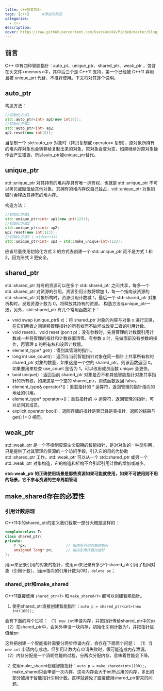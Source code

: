 ```yaml
---
title: c++智能指针
tags: [c++]      #添加的标签
categories: 
  - c++
description: 
cover: https://raw.githubusercontent.com/OverCookkk/PicBed/master/blog_cover_images/00751-3020921006.png
---
```




## 前言

C++ 中有四种智能指针：auto_pt、unique_ptr、shared_ptr、weak_ptr ，包含在头文件\<memory\>中，其中后三个是 C++11 支持，第一个已经被 C++11 弃用且被 unique_prt 代替，不推荐使用。下文将对其逐个说明。



## auto_ptr

构造方法：

```c++
//初始化方式1
std::auto_ptr<int> ap1(new int(8));
//初始化方式2
std::auto_ptr<int> ap2;
ap2.reset(new int(8));
```

当复制一个 std::auto_ptr 对象时（拷贝复制或 operator= 复制），原对象所持有的堆内存对象也会转移给复制出来的对象，原对象会变为空，如果继续对原对象操作会产生错误，所以auto_ptr被unique_ptr替代。



## unique_ptr

std::unique_ptr 对其持有的堆内存具有唯一拥有权，也就是 std::unique_ptr 不可以拷贝或赋值给其他对象，其拥有的堆内存仅自己独占，std::unique_ptr 对象销毁时会释放其持有的堆内存。

构造方法：

```c++
//初始化方式1
std::unique_ptr<int> up1(new int(123));
//初始化方式2
std::unique_ptr<int> up2;
up2.reset(new int(123));
//初始化方式3 (-std=c++14)
std::unique_ptr<int> up3 = std::make_unique<int>(123);
```

应该尽量使用初始化方式 3 的方式去创建一个 std::unique_ptr 而不是方式 1 和 2，因为形式 3 更安全。



## shared_ptr 

std::shared_ptr 持有的资源可以在多个 std::shared_ptr 之间共享，每多一个std::shared_ptr 对资源的引用，资源引用计数将增加 1，每一个指向该资源的 std::shared_ptr 对象析构时，资源引用计数减 1，最后一个 std::shared_ptr 对象析构时，发现资源计数为 0，将释放其持有的资源。
构造方法与unique_ptr一致，另外，std::shared_ptr 有几个常用函数如下：

- void swap (unique_ptr& x)：将 shared_ptr 对象的内容与对象 x 进行交换，在它们两者之间转移管理指针的所有权而不破坏或改变二者的引用计数。
- void reset()、void reset (ponit p)：没有参数时，先将管理的计数器引用计数减一并将管理的指针和计数器置清零。有参数 p 时，先做面前没有参数的操作，再管理 p 的所有权和设置计数器。
- element_type* get()：得到其管理的指针。
- long int use_count()：返回与当前智能指针对象在同一指针上共享所有权的 shared_ptr 对象的数量，如果这是一个空的 shared_ptr，则该函数返回 0。如果要用来检查 use_count 是否为 1，可以改用成员函数 unique 会更快。
- bool unique()：返回当前 shared_ptr 对象是否不和其他智能指针对象共享指针的所有权，如果这是一个空的 shared_ptr，则该函数返回 false。
- element_type& operator\*()：重载指针的 * 运算符，返回管理的指针指向的地址的引用。
- element_type* operator->()：重载指针的 -> 运算符，返回管理的指针，可以访问其成员。
- explicit operator bool()：返回存储的指针是否已经是空指针，返回的结果与 get() != 0 相同。



## weak_ptr

std::weak_ptr 是一个不控制资源生命周期的智能指针，是对对象的一种弱引用，只是提供了对其管理的资源的一个访问手段，引入它的目的为协助 std::shared_ptr 工作。std::weak_ptr 可以从一个 std::shared_ptr 或另一个 std::weak_ptr 对象构造，它的构造和析构不会引起引用计数的增加或减少。

**std::weak_ptr 的正确使用场景是那些资源如果可能就使用，如果不可使用则不用的场景，它不参与资源的生命周期管理**



## make_shared存在的必要性

### 引用计数原理

C++11中的shared_ptr的定义我们截取一部分大概是这样的：

```c++
template<class T>
class shared_ptr{
private:
    T *px;                  // 指向所引用对象的指针
    unsigned long* pn;      // 指向引用计数的指针
};
```

用px来记录引用的对象的指针，使用pn来记录有多少个shared_ptr引用了相同对象（引用计数），当pn指向的引用计数为0时，`delete px`；



### shared_ptr和make_shared

C++11直接使用 `shared_ptr<T>` 和 `make_shared<T>` 都可以创建智能指针。

1. 使用shared_ptr直接创建智能指针：`auto p = shared_ptr<int>(new int(100));`

会有下面的两个过程：
（1）`new int`申请内存，并把指针传给shared_ptr中的px
（2）在shared_ptr中，会另外申请一块内存，初始化引用计数为1，并把指针赋值给pn

这样把创建一个智能指针需要分两步申请内存，会存在下面两个问题：
（1）当 `new int` 申请内存成功，但引用计数内存申请失败时，很可能造成内存泄漏。
（2）内存分配是一个消耗性能的过程，分两次分配内存，意味着性能会下降。

2. 使用make_shared创建智能指针：`auto p = make_shared<int>(100);`，make_shared只会申请一次内存，这块内存会大于int所占用的内存，多出的部分被用于智能指针引用计数。这样就避免了直接使用shared_ptr带来的问题。
